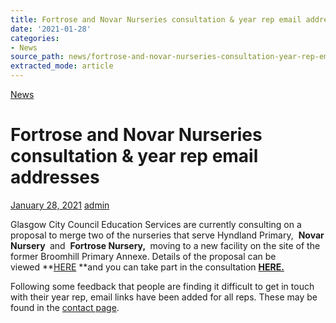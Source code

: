 ```yaml
---
title: Fortrose and Novar Nurseries consultation & year rep email addresses
date: '2021-01-28'
categories:
- News
source_path: news/fortrose-and-novar-nurseries-consultation-year-rep-email-addresses/index.html
extracted_mode: article
---
```

[News](category/news/)

# Fortrose and Novar Nurseries consultation & year rep email addresses

[January 28, 2021](news/fortrose-and-novar-nurseries-consultation-year-rep-email-addresses/) [admin](author/admin/)

Glasgow City&nbsp;Council&nbsp;Education Services are currently consulting on a proposal to merge two of the nurseries that serve Hyndland Primary,&nbsp; **Novar Nursery&nbsp;** and&nbsp; **Fortrose Nursery,&nbsp;** moving to a new facility on the site of the former Broomhill Primary Annexe. Details of the proposal can be viewed&nbsp;**[HERE](https://www.glasgow.gov.uk/CHttpHandler.ashx?id=51001&p=0)&nbsp;**and you can take part in the consultation **[HERE.](https://www.smartsurvey.co.uk/s/Broomhill/)**

Following some feedback that people are finding it difficult to get in touch with their year rep, email links have been added for all reps. These may be found in the [contact page](contact-us/).
